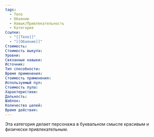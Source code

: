 ```yaml
---
tags:
  - Тело
  - Обаяние
  - Навык/Привлекательность
  - Категория
Ссылки:
  - "[[Тело]]"
  - "[[Обаяние]]"
Стоимость:
Стоимость выкупа:
Уровни:
Связанные навыки:
Источник:
Тип способности:
Время применения:
Стоимость применения:
Используемый пул:
Стоимость пула:
Характеристики:
Дальность:
Шаблон:
Количество целей:
Время действия:
---
```

Эта категория делает персонажа в буквальном смысле красивым и физически привлекательным. 